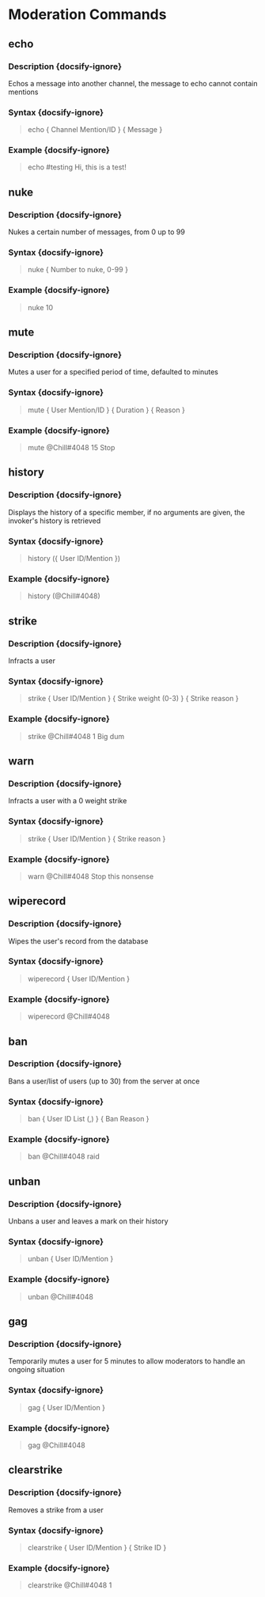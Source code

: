 # Moderation Commands
## echo
### Description {docsify-ignore}
Echos a message into another channel, the message to echo cannot contain mentions
### Syntax {docsify-ignore}

> echo { Channel Mention/ID } { Message }

### Example {docsify-ignore}

> echo #testing Hi, this is a test!

## nuke
### Description {docsify-ignore}
Nukes a certain number of messages, from 0 up to 99
### Syntax {docsify-ignore}

> nuke { Number to nuke, 0-99 }

### Example {docsify-ignore}

> nuke 10

## mute
### Description {docsify-ignore}
Mutes a user for a specified period of time, defaulted to minutes
### Syntax {docsify-ignore}

> mute { User Mention/ID } { Duration } { Reason }

### Example {docsify-ignore}

> mute @Chill#4048 15 Stop

## history
### Description {docsify-ignore}
Displays the history of a specific member, if no arguments are given, the invoker's history is retrieved
### Syntax {docsify-ignore}

> history ({ User ID/Mention })

### Example {docsify-ignore}

> history (@Chill#4048)

## strike
### Description {docsify-ignore}
Infracts a user
### Syntax {docsify-ignore}

> strike { User ID/Mention } { Strike weight (0-3) } { Strike reason }

### Example {docsify-ignore}

> strike @Chill#4048 1 Big dum

## warn
### Description {docsify-ignore}
Infracts a user with a 0 weight strike
### Syntax {docsify-ignore}

> strike { User ID/Mention } { Strike reason }

### Example {docsify-ignore}

> warn @Chill#4048 Stop this nonsense

## wiperecord
### Description {docsify-ignore}
Wipes the user's record from the database
### Syntax {docsify-ignore}

> wiperecord { User ID/Mention }

### Example {docsify-ignore}

> wiperecord @Chill#4048

## ban
### Description {docsify-ignore}
Bans a user/list of users (up to 30) from the server at once
### Syntax {docsify-ignore}

> ban { User ID List (,) } { Ban Reason }

### Example {docsify-ignore}

> ban @Chill#4048 raid

## unban
### Description {docsify-ignore}
Unbans a user and leaves a mark on their history
### Syntax {docsify-ignore}

> unban { User ID/Mention }

### Example {docsify-ignore}

> unban @Chill#4048

## gag
### Description {docsify-ignore}
Temporarily mutes a user for 5 minutes to allow moderators to handle an ongoing situation
### Syntax {docsify-ignore}

> gag { User ID/Mention }

### Example {docsify-ignore}

> gag @Chill#4048

## clearstrike
### Description {docsify-ignore}
Removes a strike from a user
### Syntax {docsify-ignore}

> clearstrike { User ID/Mention } { Strike ID }

### Example {docsify-ignore}

> clearstrike @Chill#4048 1

